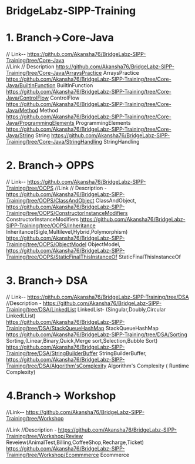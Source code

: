 # BridgeLabz-SIPP-Training

# 1.  Branch->Core-Java  
//   Link--  https://github.com/Akansha76/BridgeLabz-SIPP-Training/tree/Core-Java                                         
  //Link                                                                                   // Description                         https://github.com/Akansha76/BridgeLabz-SIPP-Training/tree/Core-Java/ArraysPractice         ArraysPractice
https://github.com/Akansha76/BridgeLabz-SIPP-Training/tree/Core-Java/BuiltInFunction        BuiltInFunction                          
https://github.com/Akansha76/BridgeLabz-SIPP-Training/tree/Core-Java/ControlFlow            ControlFlow                              
https://github.com/Akansha76/BridgeLabz-SIPP-Training/tree/Core-Java/Method                 Method                                  
https://github.com/Akansha76/BridgeLabz-SIPP-Training/tree/Core-Java/ProgrammingElements    ProgrammingElements                     
https://github.com/Akansha76/BridgeLabz-SIPP-Training/tree/Core-Java/String                 String                                  https://github.com/Akansha76/BridgeLabz-SIPP-Training/tree/Core-Java/StringHandling          StringHandling                                                                                 

# 2. Branch-> OPPS
  // Link--  https://github.com/Akansha76/BridgeLabz-SIPP-Training/tree/OOPS
  //Link                                                                                           // Description -            
  https://github.com/Akansha76/BridgeLabz-SIPP-Training/tree/OOPS/ClassAndObject                    ClassAndObject,                  
  https://github.com/Akansha76/BridgeLabz-SIPP-Training/tree/OOPS/ConstructorInstanceModifiers      ConstructorInstanceModifiers       https://github.com/Akansha76/BridgeLabz-SIPP-Training/tree/OOPS/Inheritance                        Inheritance(Sigle,Multilevel,Hybrid,Polymorphism)                     
  https://github.com/Akansha76/BridgeLabz-SIPP-Training/tree/OOPS/ObjectModel                        ObjectModel,                      https://github.com/Akansha76/BridgeLabz-SIPP-Training/tree/OOPS/StaticFinalThisInstanceOf         StaticFinalThisInstanceOf                                                                                   

 # 3. Branch-> DSA
   // Link--  https://github.com/Akansha76/BridgeLabz-SIPP-Training/tree/DSA
                                                                                                    //Description - 
    https://github.com/Akansha76/BridgeLabz-SIPP-Training/tree/DSA/LinkedList                       LinkedList-           (Singular,Doubly,Circular LinkedLList)                      
    https://github.com/Akansha76/BridgeLabz-SIPP-Training/tree/DSA/StackQueueHashMap                 StackQueueHashMap                  https://github.com/Akansha76/BridgeLabz-SIPP-Training/tree/DSA/Sorting                            Sorting,(Linear,Binary,Quick,Merge sort,Selection,Bubble Sort)       
    https://github.com/Akansha76/BridgeLabz-SIPP-Training/tree/DSA/StringBuilderBuffer               StringBuilderBuffer,              https://github.com/Akansha76/BridgeLabz-SIPP-Training/tree/DSA/Algorithm'sComplexity               Algorithm's Complexity (
    Runtime Complexity)
                                                                           
                                                                           
   
# 4.Branch-> Workshop
   //Link-- https://github.com/Akansha76/BridgeLabz-SIPP-Training/tree/Workshop
   
   //Link                                                                                              //Description - 
   https://github.com/Akansha76/BridgeLabz-SIPP-Training/tree/Workshop/Review                           Reveiew(AnimalTest,Billing,CoffeeShop,Recharge,Ticket) 
   https://github.com/Akansha76/BridgeLabz-SIPP-Training/tree/Workshop/Ecommmerce                       Ecommerce
   
   
        
  
